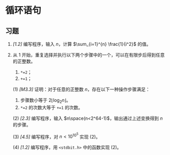 # 循环语句

## 习题

1. _[1.2]_ 编写程序，输入 $n$，计算 $\sum_{i=1}^{n} \frac{1}{i^2}$ 的值。
2. 从 1 开始，重复选择并执行以下两个步骤中的一个，可以在有限步后得到任意的正整数。
   1. `*=2`；
   2. `+=1`；

   (1) _[M3.3]_ 证明：对于任意的正整数 $n$，存在以下一种操作步骤满足：
   1. 步骤数小等于 $2\lfloor \log_2{n} \rfloor$。
   2. `*=2` 的次数大等于 `+=1` 的次数。

   (2) _[2.3]_ 编写程序，输入 $n\space(n<2^64-1)$，输出通过上述变换得到 $n$ 的步骤。

   (3) _[4.5]_ 编写程序，对 $n<10^{10^5}$ 实现 (2)。

   (4) _[1.2]_ 编写程序，用 `<stdbit.h>` 中的函数实现 (2)。
